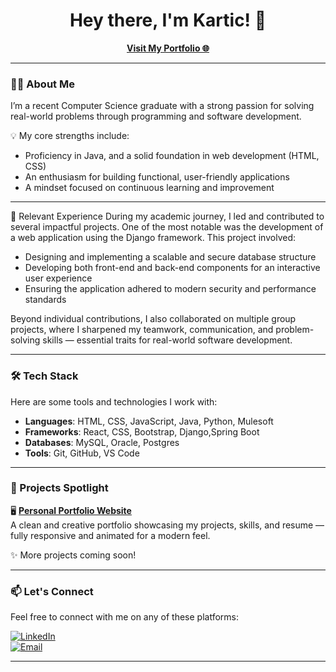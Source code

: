 <h1 align="center">Hey there, I'm Kartic! 👋</h1>
<p align="center">
  <a href="https://kartic23.github.io/Portfolio/"><strong>Visit My Portfolio 🌐</strong></a>
</p>


---

### 👨‍💻 About Me

I’m a recent Computer Science graduate with a strong passion for solving real-world problems through programming and software development.

💡 My core strengths include:

- Proficiency in Java, and a solid foundation in web development (HTML, CSS)
- An enthusiasm for building functional, user-friendly applications
- A mindset focused on continuous learning and improvement


---

💼 Relevant Experience
During my academic journey, I led and contributed to several impactful projects. One of the most notable was the development of a web application using the Django framework. This project involved:
- Designing and implementing a scalable and secure database structure
- Developing both front-end and back-end components for an interactive user experience
- Ensuring the application adhered to modern security and performance standards

Beyond individual contributions, I also collaborated on multiple group projects, where I sharpened my teamwork, communication, and problem-solving skills — essential traits for real-world software development.

---

### 🛠️ Tech Stack

Here are some tools and technologies I work with:

- **Languages**: HTML, CSS, JavaScript, Java, Python, Mulesoft
- **Frameworks**: React, CSS, Bootstrap, Django,Spring Boot
- **Databases**: MySQL, Oracle, Postgres
- **Tools**: Git, GitHub, VS Code

---

### 📌 Projects Spotlight

🖥️ [**Personal Portfolio Website**](https://kartic23.github.io/Portfolio/)  
A clean and creative portfolio showcasing my projects, skills, and resume — fully responsive and animated for a modern feel.

✨ More projects coming soon!

---

### 📫 Let's Connect

Feel free to connect with me on any of these platforms:

[![LinkedIn](https://img.shields.io/badge/LinkedIn-0077B5?style=flat&logo=linkedin&logoColor=white)](https://www.linkedin.com/in/kartic-premgi-b25727174/)  
[![Email](https://img.shields.io/badge/Email-D14836?style=flat&logo=gmail&logoColor=white)](karticpremgi@gmail.com)

---


